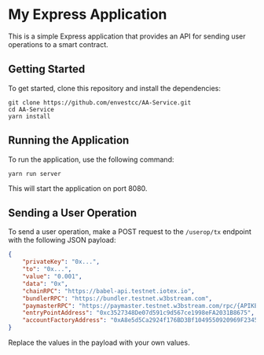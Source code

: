 # My Express Application

This is a simple Express application that provides an API for sending user operations to a smart contract.

## Getting Started

To get started, clone this repository and install the dependencies:

```
git clone https://github.com/envestcc/AA-Service.git
cd AA-Service
yarn install
```

## Running the Application

To run the application, use the following command:
```
yarn run server
```
This will start the application on port 8080.

## Sending a User Operation

To send a user operation, make a POST request to the `/userop/tx` endpoint with the following JSON payload:

```json
{
    "privateKey": "0x...",
    "to": "0x...",
    "value": "0.001",
    "data": "0x",
    "chainRPC": "https://babel-api.testnet.iotex.io",
    "bundlerRPC": "https://bundler.testnet.w3bstream.com",
    "paymasterRPC": "https://paymaster.testnet.w3bstream.com/rpc/{APIKEY}",
    "entryPointAddress": "0xc3527348De07d591c9d567ce1998eFA2031B8675",
    "accountFactoryAddress": "0xA8e5d5Ca2924f176BD3Bf1049550920969F23450"
}
```
Replace the values in the payload with your own values.